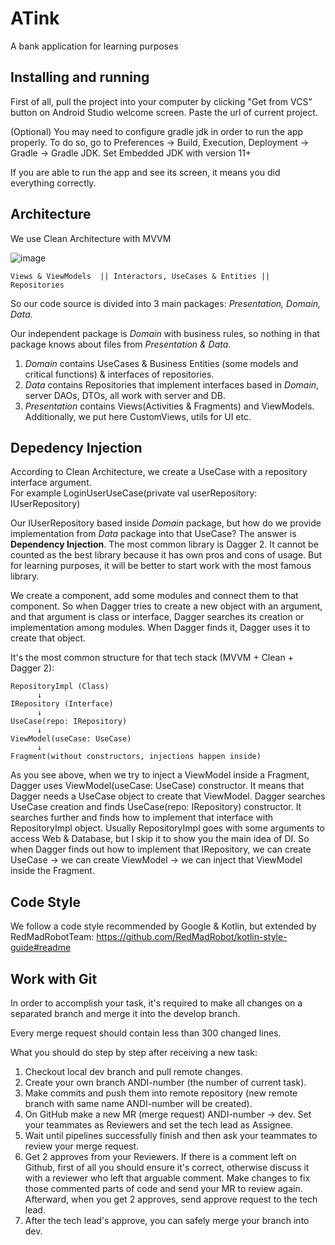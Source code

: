 # ATink
A bank application for learning purposes

<h2>Installing and running</h2>

First of all, pull the project into your computer by clicking "Get from VCS" button on Android Studio welcome screen. Paste the url of current project.

(Optional) You may need to configure gradle jdk in order to run the app properly.
To do so, go to Preferences -> Build, Execution, Deployment -> Gradle -> Gradle JDK.
Set Embedded JDK with version 11+

If you are able to run the app and see its screen, it means you did everything correctly.

<h2>Architecture</h2>

We use Clean Architecture with MVVM

![image](https://user-images.githubusercontent.com/7592027/163554976-be36e746-cfae-41a5-89be-45ecdda91f85.png)

    Views & ViewModels  || Interactors, UseCases & Entities || Repositories
    
So our code source is divided into 3 main packages: *Presentation, Domain, Data.*

Our independent package is *Domain* with business rules, so nothing in that package knows about files from *Presentation & Data*.

1. *Domain* contains UseCases & Business Entities (some models and critical functions) & interfaces of repositories.<br />
2. *Data* contains Repositories that implement interfaces based in *Domain*, server DAOs, DTOs, all work with server and DB.<br />
3. *Presentation* contains Views(Activities & Fragments) and ViewModels. Additionally, we put here CustomViews, utils for UI etc.

<h2>Depedency Injection</h2>

According to Clean Architecture, we create a UseCase with a repository interface argument. <br />
For example LoginUserUseCase(private val userRepository: IUserRepository)<br />

Our IUserRepository based inside *Domain* package, but how do we provide implementation from *Data* package into that UseCase?
The answer is <b>Dependency Injection</b>. The most common library is Dagger 2. It cannot be counted as the best library because it has own pros and cons of usage. But for learning purposes, it will be better to start work with the most famous library.

We create a component, add some modules and connect them to that component. So when Dagger tries to create a new object with an argument, and that argument is class or interface, Dagger searches its creation or implementation among modules. When Dagger finds it, Dagger uses it to create that object.

It's the most common structure for that tech stack (MVVM + Clean + Dagger 2):

    RepositoryImpl (Class)
          ↓
    IRepository (Interface)
          ↓
    UseCase(repo: IRepository)
          ↓
    ViewModel(useCase: UseCase)
          ↓
    Fragment(without constructors, injections happen inside)

As you see above, when we try to inject a ViewModel inside a Fragment, Dagger uses ViewModel(useCase: UseCase) constructor. It means that Dagger needs a UseCase object to create that ViewModel. Dagger searches UseCase creation and finds UseCase(repo: IRepository) constructor. It searches further and finds how to implement that interface with RepositoryImpl object.
Usually RepositoryImpl goes with some arguments to access Web & Database, but I skip it to show you the main idea of DI. So when Dagger finds out how to implement that IRepository, we can create UseCase -> we can create ViewModel -> we can inject that ViewModel inside the Fragment. 

<h2>Code Style</h2>

We follow a code style recommended by Google & Kotlin, but extended by RedMadRobotTeam:
https://github.com/RedMadRobot/kotlin-style-guide#readme

<h2>Work with Git</h2>

In order to accomplish your task, it's required to make all changes on a separated branch and merge it into the develop branch. 

Every merge request should contain less than 300 changed lines.

What you should do step by step after receiving a new task:<br/>

1. Checkout local dev branch and pull remote changes.
2. Create your own branch ANDI-number (the number of current task).
3. Make commits and push them into remote repository (new remote branch with same name ANDI-number will be created).
4. On GitHub make a new MR (merge request) ANDI-number -> dev. Set your teammates as Reviewers and set the tech lead as Assignee.
5. Wait until pipelines successfully finish and then ask your teammates to review your merge request. 
6. Get 2 approves from your Reviewers. If there is a comment left on Github, first of all you should ensure it's correct, otherwise discuss it with a reviewer who left that arguable comment. Make changes to fix those commented parts of code and send your MR to review again. Afterward, when you get 2 approves, send approve request to the tech lead.
7. After the tech lead's approve, you can safely merge your branch into dev.
